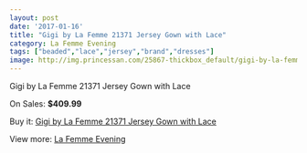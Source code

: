 ```yaml
---
layout: post
date: '2017-01-16'
title: "Gigi by La Femme 21371 Jersey Gown with Lace"
category: La Femme Evening
tags: ["beaded","lace","jersey","brand","dresses"]
image: http://img.princessan.com/25867-thickbox_default/gigi-by-la-femme-21371-jersey-gown-with-lace.jpg
---
```

Gigi by La Femme 21371 Jersey Gown with Lace

On Sales: **$409.99**
<a href="https://www.princessan.com/en/la-femme-evening/11910-gigi-by-la-femme-21371-jersey-gown-with-lace.html"><amp-img layout="responsive" width="600" height="600" src="//img.princessan.com/25867-thickbox_default/gigi-by-la-femme-21371-jersey-gown-with-lace.jpg" alt="Gigi by La Femme 21371 Jersey Gown with Lace 0" /></a>
<a href="https://www.princessan.com/en/la-femme-evening/11910-gigi-by-la-femme-21371-jersey-gown-with-lace.html"><amp-img layout="responsive" width="600" height="600" src="//img.princessan.com/25868-thickbox_default/gigi-by-la-femme-21371-jersey-gown-with-lace.jpg" alt="Gigi by La Femme 21371 Jersey Gown with Lace 1" /></a>

Buy it: [Gigi by La Femme 21371 Jersey Gown with Lace](https://www.princessan.com/en/la-femme-evening/11910-gigi-by-la-femme-21371-jersey-gown-with-lace.html "Gigi by La Femme 21371 Jersey Gown with Lace")

View more: [La Femme Evening](https://www.princessan.com/en/29-la-femme-evening "La Femme Evening")